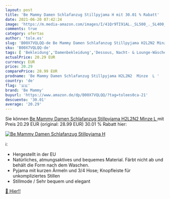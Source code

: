 ```yaml
---
layout: post
title: 'Be Mammy Damen Schlafanzug Stillpyjama H mit 30.01 % Rabatt'
date: 2021-06-20 07:42:24
image: 'https://m.media-amazon.com/images/I/41Qr9TI91AL._SL500_._SL400_.jpg'
comments: true
category: ofertas
author: 'tole.es'
slug: 'B00X7VQLQQ-de Be Mammy Damen Schlafanzug Stillpyjama H2L2N2 Minze L'
sku: 'B00X7VQLQQ-de'
tags: [ 'Bekleidung','Damenbekleidung','Dessous, Nacht- & Lounge-Wäsche für Damen','Nachtwäsche & Bademäntel für Damen','Schlafanzüge für Damen','be mammy', ]
actualPrice: 20.29 EUR
currency: EUR
price: 20.29
comparePrice: 28.99 EUR
prodname: 'Be Mammy Damen Schlafanzug Stillpyjama H2L2N2  Minze  L '
country: 'de'
flag: '🇩🇪'
brand: 'Be Mammy'
buyurl: 'https://www.amazon.de/dp/B00X7VQLQQ/?tag=tolees0ca-21'
descuento: '30.01'
average: '20.29'
---
```


Sie können [Be Mammy Damen Schlafanzug Stillpyjama H2L2N2  Minze  L ](https://www.amazon.de/dp/B00X7VQLQQ/?tag=tolees0ca-21) mit Preis 20.29 EUR (original: 28.99 EUR) 30.01 % Rabatt hier:

[![Be Mammy Damen Schlafanzug Stillpyjama H](https://m.media-amazon.com/images/I/41Qr9TI91AL._SL500_._SL400_.jpg)](https://www.amazon.de/dp/B00X7VQLQQ/?tag=tolees0ca-21)

ℹ️:

- Hergestellt in der EU
- Natürliches, atmungsaktives und bequemes Material. Färbt nicht ab und behält die Form nach dem Waschen.
- Pyjama mit kurzen Ärmeln und 3/4 Hose; Knopfleiste für unkompliziertes Stillen
- Stillmode / Sehr bequem und elegant

[🛒 Hier!!](https://www.amazon.de/dp/B00X7VQLQQ/?tag=tolees0ca-21)
